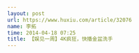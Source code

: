 ```yaml
---
layout: post
url: https://www.huxiu.com/article/32076
name: 李拓
time: 2014-04-18 07:25
title: 【娱见一周】4K疯狂，快播金盆洗手
---
```

